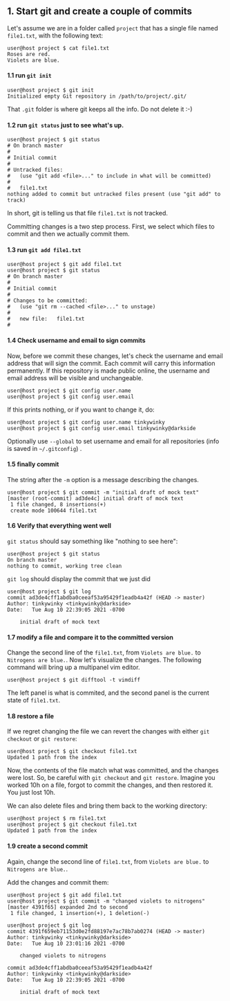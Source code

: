 ## 1. Start git and create a couple of commits 

Let's assume we are in a folder called `project` that has a single file named `file1.txt`, with the following text:
```console
user@host project $ cat file1.txt
Roses are red.
Violets are blue.
```

#### 1.1 run `git init`
```console
user@host project $ git init
Initialized empty Git repository in /path/to/project/.git/
```
That `.git` folder is where git keeps all the info. Do not delete it :-)

#### 1.2 run `git status` just to see what's up.
```console
user@host project $ git status
# On branch master
#
# Initial commit
#
# Untracked files:
#   (use "git add <file>..." to include in what will be committed)
#
#	file1.txt
nothing added to commit but untracked files present (use "git add" to track)
```
In short, git is telling us that file `file1.txt` is not tracked.

Committing changes is a two step process. First, we select which files to commit
and then we actually commit them.

#### 1.3 run `git add file1.txt`
```console
user@host project $ git add file1.txt
user@host project $ git status
# On branch master
#
# Initial commit
#
# Changes to be committed:
#   (use "git rm --cached <file>..." to unstage)
#
#	new file:   file1.txt
#
```

#### 1.4 Check username and email to sign commits

Now, before we commit these changes, let's check the username and email address that will sign the commit.
Each commit will carry this information permanently. If this repository is made public online, the username
and email address will be visible and unchangeable.
```console
user@host project $ git config user.name
user@host project $ git config user.email
```

If this prints nothing, or if you want to change it, do:
```console
user@host project $ git config user.name tinkywinky
user@host project $ git config user.email tinkywinky@darkside
```

Optionally use `--global` to set username and email for all repositories (info is saved in `~/.gitconfig`) .

#### 1.5 finally commit

The string after the `-m` option is a message describing the changes.

```console
user@host project $ git commit -m "initial draft of mock text"
[master (root-commit) ad3de4c] initial draft of mock text
 1 file changed, 8 insertions(+)
 create mode 100644 file1.txt
```

#### 1.6 Verify that everything went well

`git status` should say something like "nothing to see here":

```console
user@host project $ git status
On branch master
nothing to commit, working tree clean
```

`git log` should display the commit that we just did

```console
user@host project $ git log
commit ad3de4cff1abdba0ceeaf53a95429f1eadb4a42f (HEAD -> master)
Author: tinkywinky <tinkywinky@darkside>
Date:   Tue Aug 10 22:39:05 2021 -0700

    initial draft of mock text
```

#### 1.7 modify a file and compare it to the committed version

Change the second line of the `file1.txt`, from `Violets are blue.` to `Nitrogens are blue.`. Now let's visualize the changes. The following command will bring up a multipanel vim editor. 

```console
user@host project $ git difftool -t vimdiff
```
The left panel is what is commited, and the second panel is the current state of `file1.txt`.


#### 1.8 restore a file

If we regret changing the file we can revert the changes with either `git checkout` or `git restore`:
```console
user@host project $ git checkout file1.txt
Updated 1 path from the index
```
Now, the contents of the file match what was committed, and the changes were lost.
So, be careful with `git checkout` and `git restore`. Imagine you worked 10h on a file, forgot to commit the changes, and then restored it. You just lost 10h.

We can also delete files and bring them back to the working directory:
```console
user@host project $ rm file1.txt
user@host project $ git checkout file1.txt
Updated 1 path from the index
```

#### 1.9 create a second commit

Again, change the second line of `file1.txt`, from `Violets are blue.` to `Nitrogens are blue.`.

Add the changes and commit them:
```console
user@host project $ git add file1.txt
user@host project $ git commit -m "changed violets to nitrogens"
[master 4391f65] expanded 2nd to second
 1 file changed, 1 insertion(+), 1 deletion(-)
 
user@host project $ git log
commit 4391f659eb71153d0e2fd88197e7ac78b7ab0274 (HEAD -> master)
Author: tinkywinky <tinkywinky@darkside>
Date:   Tue Aug 10 23:01:16 2021 -0700

    changed violets to nitrogens

commit ad3de4cff1abdba0ceeaf53a95429f1eadb4a42f
Author: tinkywinky <tinkywinky@darkside>
Date:   Tue Aug 10 22:39:05 2021 -0700

    initial draft of mock text
```







